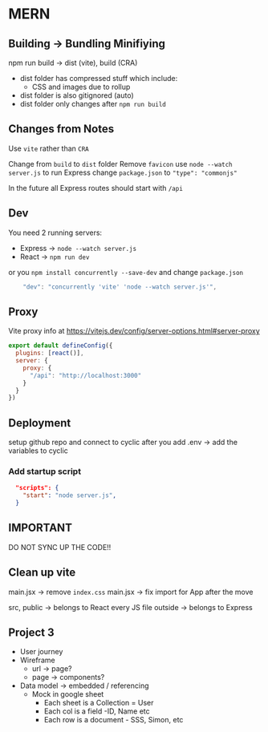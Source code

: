 # MERN

## Building -> Bundling  Minifiying

npm run build -> dist (vite), build (CRA)

* dist folder has compressed stuff which include:
  * CSS and images due to rollup
* dist folder is also gitignored (auto)
* dist folder only changes after `npm run build`

## Changes from Notes

Use `vite` rather than `CRA`

Change from `build` to `dist` folder
Remove `favicon`
use `node --watch server.js` to run Express
change `package.json` to `"type": "commonjs"`

In the future all Express routes should start with `/api`

## Dev

You need 2 running servers:

* Express -> `node --watch server.js`
* React -> `npm run dev`

or you `npm install concurrently --save-dev` and change `package.json`

```js
    "dev": "concurrently 'vite' 'node --watch server.js'",
```

## Proxy

Vite proxy info at <https://vitejs.dev/config/server-options.html#server-proxy>

```js
export default defineConfig({
  plugins: [react()],
  server: {
    proxy: {
      "/api": "http://localhost:3000"
    } 
  }
})
```

## Deployment

setup github repo and connect to cyclic
after you add .env -> add the variables to cyclic

### Add startup script

```json
  "scripts": {
    "start": "node server.js",
  }
```

## IMPORTANT

DO NOT SYNC UP THE CODE!!

## Clean up vite

main.jsx -> remove `index.css`
main.jsx -> fix import for App after the move

src, public -> belongs to React
every JS file outside -> belongs to Express 

## Project 3

* User journey
* Wireframe
  * url -> page? 
  * page -> components?
* Data model -> embedded / referencing 
  * Mock in google sheet
    * Each sheet is a Collection = User
    * Each col is a field -ID, Name etc
    * Each row is a document - SSS, Simon, etc
